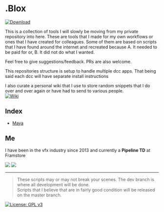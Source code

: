 # .Blox
[![Download](https://img.shields.io/badge/Download:-zip-181717?style=flat-square&logo=github)](https://github.com/dotRyan/dotblox/archive/master.zip)

This is a collection of tools I will slowly be moving from my private repository 
into here. These are tools that I made for my own workflows or ones that I have
created for colleagues. Some of them are based on scripts that I have found 
around the internet and recreated because A. It needed to be paid for or, B. It
did not do what I wanted. 

Feel free to give suggestions/feedback. PRs are also welcome.

This repositories structure is setup to handle multiple dcc apps. That being 
said each dcc will have separate install instructions

I also curate a personal wiki that I use to store random snippets that I do 
over and over again or have had to send to various people.  
[![Wiki](https://img.shields.io/badge/Site:-Wiki-3C1759?style=flat-square)](https://wiki.dotryan.com/cheatsheet)

## Index
- [Maya](docs/maya/maya.md)

## Me
I have been in the vfx industry since 2013 and currently a **Pipeline TD**  at 
Framstore

[![](https://img.shields.io/badge/Site:-.Ryan-3C1759?style=flat-square)](https://dotryan.com)
[![](https://img.shields.io/badge/-LinkedIn-0077B5?style=flat-square&logo=linkedin)](https://www.linkedin.com/in/dotryanrobinson)

---
> These scripts may or may not break your scenes. The dev branch is where all 
> development will be done.  
> Scripts that I believe that are in fairly good condition will be released on
> the master branch.

[![License: GPL v3](https://img.shields.io/badge/License-GPLv3-blue.svg?style=flat-square)](https://www.gnu.org/licenses/gpl-3.0)
